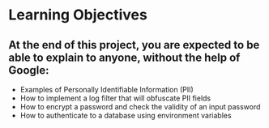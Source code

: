 # Learning Objectives

## At the end of this project, you are expected to be able to explain to anyone, without the help of Google:

 *   Examples of Personally Identifiable Information (PII)
 *   How to implement a log filter that will obfuscate PII fields
 *   How to encrypt a password and check the validity of an input password
 *   How to authenticate to a database using environment variables
